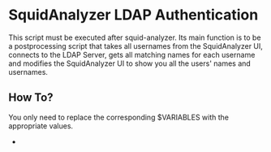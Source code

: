 # SquidAnalyzer LDAP Authentication

This script must be executed after squid-analyzer. Its main function is to be a postprocessing script that takes all usernames from the SquidAnalyzer UI, connects to the LDAP Server, gets all matching names for each username and modifies the SquidAnalyzer UI to show you all the users' names and usernames.

## How To?

You only need to replace the corresponding $VARIABLES with the appropriate values.

* 
